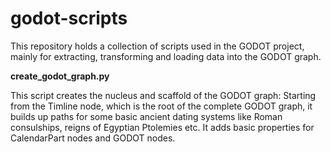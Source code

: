 # godot-scripts
This repository holds a collection of scripts used in the GODOT project, mainly for extracting, transforming and loading data into the GODOT graph.

**create_godot_graph.py**

This script creates the nucleus and scaffold of the GODOT graph: Starting from the Timline node, which is the root of the complete GODOT graph, it builds up paths for some basic ancient dating systems like Roman consulships, reigns of Egyptian Ptolemies etc. It adds basic properties for CalendarPart nodes and GODOT nodes.
 
